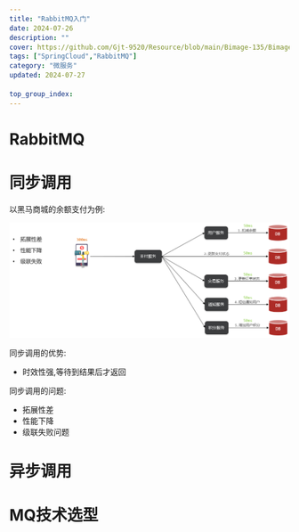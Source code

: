 ```yaml
---
title: "RabbitMQ入门"
date: 2024-07-26
description: ""
cover: https://github.com/Gjt-9520/Resource/blob/main/Bimage-135/Bimage74.jpg?raw=true
tags: ["SpringCloud","RabbitMQ"]
category: "微服务"
updated: 2024-07-27
  
top_group_index: 
---
```


# RabbitMQ

# 同步调用

以黑马商城的余额支付为例:

![黑马商城-余额支付](../images/黑马商城-余额支付.png)

同步调用的优势:
- 时效性强,等待到结果后才返回

同步调用的问题:
- 拓展性差
- 性能下降
- 级联失败问题

# 异步调用



# MQ技术选型







